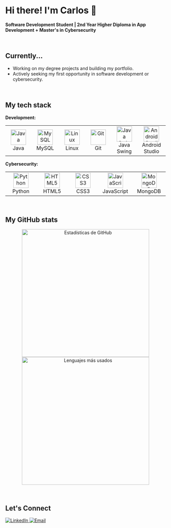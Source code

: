 # Hi there! I'm Carlos 👋

**Software Development Student | 2nd Year Higher Diploma in App Development + Master's in Cybersecurity**

<br>

## Currently...

* Working on my degree projects and building my portfolio.
* Actively seeking my first opportunity in software development or cybersecurity.

<br>

## My tech stack

**Development:**
<table>
  <tr>
    <td align="center" width="96">
      <img src="https://skillicons.dev/icons?i=java" width="48" height="48" alt="Java" />
      <br>Java
    </td>
    <td align="center" width="96">
      <img src="https://skillicons.dev/icons?i=mysql" width="48" height="48" alt="MySQL" />
      <br>MySQL
    </td>
    <td align="center" width="96">
      <img src="https://skillicons.dev/icons?i=linux" width="48" height="48" alt="Linux" />
      <br>Linux
    </td>
    <td align="center" width="96">
      <img src="https://skillicons.dev/icons?i=git" width="48" height="48" alt="Git" />
      <br>Git
    </td>
    <td align="center" width="96">
      <img src="https://skillicons.dev/icons?i=java" width="48" height="48" alt="Java Swing" />
      <br>Java Swing
    </td>
    <td align="center" width="96">
      <img src="https://skillicons.dev/icons?i=androidstudio" width="48" height="48" alt="Android Studio" />
      <br>Android Studio
    </td>
  </tr>
</table>

**Cybersecurity:**
<table>
  <tr>
    <td align="center" width="96">
      <img src="https://skillicons.dev/icons?i=python" width="48" height="48" alt="Python" />
      <br>Python
    </td>
    <td align="center" width="96">
      <img src="https://skillicons.dev/icons?i=html" width="48" height="48" alt="HTML5" />
      <br>HTML5
    </td>
    <td align="center" width="96">
      <img src="https://skillicons.dev/icons?i=css" width="48" height="48" alt="CSS3" />
      <br>CSS3
    </td>
    <td align="center" width="96">
      <img src="https://skillicons.dev/icons?i=js" width="48" height="48" alt="JavaScript" />
      <br>JavaScript
    </td>
    <td align="center" width="96">
      <img src="https://skillicons.dev/icons?i=mongodb" width="48" height="48" alt="MongoDB" />
      <br>MongoDB
    </td>
    </tr>
</table>

<br>

## My GitHub stats

<p align="center">
  <img width="400" src="https://github-readme-stats.vercel.app/api?username=CaarlosMrtnz&show_icons=true&theme=tokyonight&count_private=true" alt="Estadísticas de GitHub" />
  <img width="400" src="https://github-readme-stats.vercel.app/api/top-langs/?username=CaarlosMrtnz&layout=compact&theme=tokyonight" alt="Lenguajes más usados" />
</p>

<br>

## Let's Connect

<p align="left">
  <a href="https://www.linkedin.com/in/carlos-martínez-agustín/" target="_blank">
    <img src="https://img.shields.io/badge/LinkedIn-0077B5?style=for-the-badge&logo=linkedin&logoColor=white" alt="LinkedIn"/>
  </a>
  <a href="mailto:cmartinezagustin98@gmail.com">
    <img src="https://img.shields.io/badge/Email-D14836?style=for-the-badge&logo=gmail&logoColor=white" alt="Email"/>
  </a>
</p>
